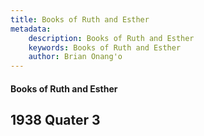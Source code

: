 ```yaml
---
title: Books of Ruth and Esther
metadata:
    description: Books of Ruth and Esther
    keywords: Books of Ruth and Esther
    author: Brian Onang'o
---
```


#### Books of Ruth and Esther

## 1938 Quater 3
